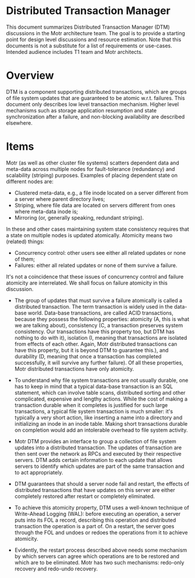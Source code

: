 # Distributed Transaction Manager
This document summarizes Distributed Transaction Manager (DTM) discussions in the Motr architecture team. The goal is to provide a starting point for design level discussions and resource estimation. Note that this documents is not a substitute for a list of requirements or use-cases. Intended audience includes T1 team and Motr architects.

# Overview
DTM is a component supporting distributed transactions, which are groups of file system updates that are guaranteed to be atomic w.r.t. failures. This document only describes low level transaction mechanism. Higher level mechanisms such as storage application resumption and state synchronization after a failure, and non-blocking availability are described elsewhere.

# Items
Motr (as well as other cluster file systems) scatters dependent data and meta-data across multiple nodes for fault-tolerance (redundancy) and scalability (striping) purposes. Examples of placing dependent state on different nodes are:

+  Clustered meta-data, e.g., a file inode located on a server different from a server where parent directory lives;
+  Striping, where file data are located on servers different from ones where meta-data inode is;
+  Mirroring (or, generally speaking, redundant striping).  

In these and other cases maintaining system state consistency requires that a state on multiple nodes is updated atomically. Atomicity means two (related) things:
+  Concurrency control: other users see either all related updates or none of them;
+  Failures: either all related updates or none of them survive a failure.  

It's not a coincidence that these issues of concurrency control and failure atomicity are interrelated. We shall focus on failure atomicity in this discussion.
+  The group of updates that must survive a failure atomically is called a distributed transaction. The term transaction is widely used in the data-base world. Data-base transactions, are called ACID transactions, because they possess the following properties: atomicity (A, this is what we are talking about), consistency (C, a transaction preserves system consistency. Our transactions have this property too, but DTM has nothing to do with it), isolation (I, meaning that transactions are isolated from effects of each other. Again, Motr distributed transactions can have this property, but it is beyond DTM to guarantee this.), and durability (D, meaning that once a transaction has completed successfully, it will survive any further failure). Of all these properties, Motr distributed transactions have only atomicity.  

+  To understand why file system transactions are not usually durable, one has to keep in mind that a typical data-base transaction is an SQL statement, which can involve table scans, distributed sorting and other complicated, expensive and lengthy actions. While the cost of making a transaction durable when it completes is justified for such large transactions, a typical file system transaction is much smaller: it's typically a very short action, like inserting a name into a directory and initializing an inode in an inode table. Making short transactions durable on completion would add an intolerable overhead to file system activity.
+  Motr DTM provides an interface to group a collection of file system updates into a distributed transaction. The updates of transaction are then sent over the network as RPCs and executed by their respective servers. DTM adds certain information to each update that allows servers to identify which updates are part of the same transaction and to act appropriately.  

+  DTM guarantees that should a server node fail and restart, the effects of distributed transactions that have updates on this server are either completely restored after restart or completely eliminated.  

+  To achieve this atomicity property, DTM uses a well-known technique of Write-Ahead Logging (WAL): before executing an operation, a server puts into its FOL a record, describing this operation and distributed transaction the operation is a part of. On a restart, the server goes through the FOL and undoes or redoes the operations from it to achieve atomicity.  

+  Evidently, the restart process described above needs some mechanism by which servers can agree which operations are to be restored and which are to be eliminated. Motr has two such mechanisms: redo-only recovery and redo-undo recovery.
